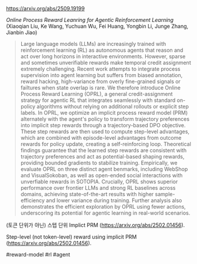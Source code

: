 https://arxiv.org/abs/2509.19199

*Online Process Reward Leanring for Agentic Reinforcement Learning* (Xiaoqian Liu, Ke Wang, Yuchuan Wu, Fei Huang, Yongbin Li, Junge Zhang, Jianbin Jiao)

> Large language models (LLMs) are increasingly trained with reinforcement learning (RL) as autonomous agents that reason and act over long horizons in interactive environments. However, sparse and sometimes unverifiable rewards make temporal credit assignment extremely challenging. Recent work attempts to integrate process supervision into agent learning but suffers from biased annotation, reward hacking, high-variance from overly fine-grained signals or failtures when state overlap is rare. We therefore introduce Online Process Reward Learning (OPRL), a general credit-assignment strategy for agentic RL that integrates seamlessly with standard on-policy algorithms without relying on additional rollouts or explicit step labels. In OPRL, we optimize an implicit process reward model (PRM) alternately with the agent's policy to transform trajectory preferences into implicit step rewards through a trajectory-based DPO objective. These step rewards are then used to compute step-level advantages, which are combined with episode-level advantages from outcome rewards for policy update, creating a self-reinforcing loop. Theoretical findings guarantee that the learned step rewards are consistent with trajectory preferences and act as potential-based shaping rewards, providing bounded gradients to stabilize training. Empirically, we evaluate OPRL on three distinct agent benmarks, including WebShop and VisualSokoban, as well as open-ended social interactions with unverfiable rewards in SOTOPIA. Crucially, OPRL shows superior performance over frontier LLMs and strong RL baselines across domains, achieving state-of-the-art results with higher sample-efficiency and lower variance during training. Further analysis also demonstrates the efficient exploration by OPRL using fewer actions, underscoring its potential for agentic learning in real-world scenarios.

(토큰 단위가 아닌) 스텝 단위 Implict PRM (https://arxiv.org/abs/2502.01456).

Step-level (not token-level) reward using implicit PRM (https://arxiv.org/abs/2502.01456).

#reward-model #rl #agent 